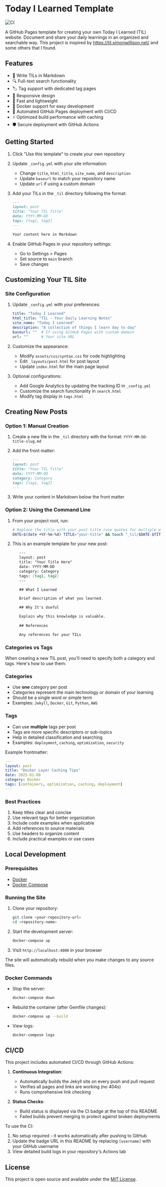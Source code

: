 # Today I Learned Template

![CI](https://github.com/irfansofyana/til-template/actions/workflows/ci.yml/badge.svg)

A GitHub Pages template for creating your own Today I Learned (TIL) website. Document and share your daily learnings in an organized and searchable way. This project is inspired by <https://til.simonwillison.net/> and some others that I found.

## Features

- 📝 Write TILs in Markdown
- 🔍 Full-text search functionality
- 🏷️ Tag support with dedicated tag pages
- 📱 Responsive design
- 🚀 Fast and lightweight
- 🐳 Docker support for easy development
- 🔄 Automated GitHub Pages deployment with CI/CD
- ⚡ Optimized build performance with caching
- 🛡️ Secure deployment with GitHub Actions

## Getting Started

1. Click "Use this template" to create your own repository
2. Update `_config.yml` with your site information:
   - Change `title`, `html_title`, `site_name`, and `description`
   - Update `baseurl` to match your repository name
   - Update `url` if using a custom domain

3. Add your TILs in the `_til` directory following the format:

   ```markdown
   ---
   layout: post
   title: "Your TIL Title"
   date: YYYY-MM-DD
   tags: [tag1, tag2]
   ---

   Your content here in Markdown
   ```

4. Enable GitHub Pages in your repository settings:
   - Go to Settings > Pages
   - Set source to `main` branch
   - Save changes

## Customizing Your TIL Site

### Site Configuration

1. Update `_config.yml` with your preferences:

   ```yaml
   title: "Today I Learned"
   html_title: "TIL - Your Daily Learning Notes"
   site_name: "Today I Learned"
   description: "A collection of things I learn day to day"
   baseurl: ""  # If using GitHub Pages with custom domain
   url: ""      # Your site URL
   ```

2. Customize the appearance:
   - Modify `assets/css/syntax.css` for code highlighting
   - Edit `_layouts/post.html` for post layout
   - Update `index.html` for the main page layout

3. Optional configurations:
   - Add Google Analytics by updating the tracking ID in `_config.yml`
   - Customize the search functionality in `search.html`
   - Modify tag display in `tags.html`

## Creating New Posts

### Option 1: Manual Creation

1. Create a new file in the `_til` directory with the format: `YYYY-MM-DD-title-slug.md`
2. Add the front matter:

   ```markdown
   ---
   layout: post
   title: "Your TIL Title"
   date: YYYY-MM-DD
   category: Category
   tags: [tag1, tag2]
   ---
   ```

3. Write your content in Markdown below the front matter

### Option 2: Using the Command Line

1. From your project root, run:

   ```bash
   # Replace the title with your post title (use quotes for multiple words)
   DATE=$(date +%Y-%m-%d) TITLE="your-title" && touch "_til/$DATE-$TITLE.md"
   ```

2. This is an example template for your new post:

   ```markdown
      ---
      layout: post
      title: "Your Title Here"
      date: YYYY-MM-DD
      category: Category
      tags: [tag1, tag2]
      ---

      ## What I Learned

      Brief description of what you learned.

      ## Why It's Useful

      Explain why this knowledge is valuable.
      
      ## References

      Any references for your TILs
      ```

### Categories vs Tags

When creating a new TIL post, you'll need to specify both a category and tags. Here's how to use them:

### Categories

- Use **one** category per post
- Categories represent the main technology or domain of your learning
- Should be a single word or simple term
- Examples: `Jekyll`, `Docker`, `Git`, `Python`, `AWS`

### Tags

- Can use **multiple** tags per post
- Tags are more specific descriptors or sub-topics
- Help in detailed classification and searching
- Examples: `deployment`, `caching`, `optimization`, `security`

Example frontmatter:

```yaml
---
layout: post
title: "Docker Layer Caching Tips"
date: 2025-01-08
category: Docker
tags: [containers, optimization, caching, deployment]
---
```

### Best Practices

1. Keep titles clear and concise
2. Use relevant tags for better organization
3. Include code examples when applicable
4. Add references to source materials
5. Use headers to organize content
6. Include practical examples or use cases

## Local Development

### Prerequisites

- [Docker](https://docs.docker.com/get-docker/)
- [Docker Compose](https://docs.docker.com/compose/install/)

### Running the Site

1. Clone your repository:

   ```bash
   git clone <your-repository-url>
   cd <repository-name>
   ```

2. Start the development server:

   ```bash
   docker-compose up
   ```

3. Visit `http://localhost:4000` in your browser

The site will automatically rebuild when you make changes to any source files.

### Docker Commands

- Stop the server:

  ```bash
  docker-compose down
  ```

- Rebuild the container (after Gemfile changes):

  ```bash
  docker-compose up --build
  ```

- View logs:

  ```bash
  docker-compose logs
  ```

## CI/CD

This project includes automated CI/CD through GitHub Actions:

1. **Continuous Integration**:
   - Automatically builds the Jekyll site on every push and pull request
   - Verifies all pages and links are working (no 404s)
   - Runs comprehensive link checking

2. **Status Checks**:
   - Build status is displayed via the CI badge at the top of this README
   - Failed builds prevent merging to protect against broken deployments

To use the CI:
1. No setup required - it works automatically after pushing to GitHub
2. Update the badge URL in this README by replacing `[username]` with your GitHub username
3. View detailed build logs in your repository's Actions tab

## License

This project is open source and available under the [MIT License](LICENSE).
